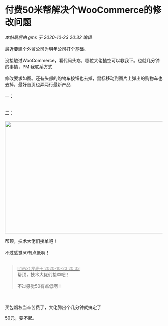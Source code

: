 # 付费50米帮解决个WooCommerce的修改问题


<i class="pstatus"> 本帖最后由 gms 于 2020-10-23 20:32 编辑 </i><br />
<br />
最近要建个外贸公司为明年公司打个基础。<br />
<br />
没接触过WooCommerce，看代码头疼，哪位大佬抽空可以教我下。也就几分钟的事情，PM 我联系方式<br />
<br />
修改要求如图。还有头部的购物车按钮也去掉，鼠标移动到图片上弹出的购物车也去掉，最好首页也弄两行最新产品<br />
<br />
一：<br />
<br />
<img id="aimg_T40qx" onclick="zoom(this, this.src, 0, 0, 0)" class="zoom" src="https://www.png8.com/imgs/2020/10/25fc16be0506d93b.png" onmouseover="img_onmouseoverfunc(this)" onload="thumbImg(this)" border="0" alt="" /><br />
<br />
二：<br />
<br />
<img id="aimg_UgI42" onclick="zoom(this, this.src, 0, 0, 0)" class="zoom" width="600" height="359" src="https://www.png8.com/imgs/2020/10/7bf0207d83c47879.png" onmouseover="img_onmouseoverfunc(this)" onclick="zoom(this)" style="cursor:pointer" border="0" alt="" />

帮顶，技术大佬们接单吧！<br />
<br />
不过感觉50有点低啊！<br />
<br />
<img src="static/image/smiley/default/titter.gif" smilieid="9" border="0" alt="" /><img src="static/image/smiley/default/titter.gif" smilieid="9" border="0" alt="" /><img src="static/image/smiley/default/titter.gif" smilieid="9" border="0" alt="" />

<div class="quote"><blockquote><font size="2"><a href="https://www.hostloc.com/forum.php?mod=redirect&amp;goto=findpost&amp;pid=9343082&amp;ptid=757758" target="_blank"><font color="#999999">llmwxt 发表于 2020-10-23 20:33</font></a></font><br />
帮顶，技术大佬们接单吧！<br />
<br />
不过感觉50有点低啊！</blockquote></div><br />
<br />
买包烟权当辛苦费了，大佬腾出个几分钟就搞定了 <img src="static/image/smiley/default/lol.gif" smilieid="12" border="0" alt="" />

50元，要不起。
